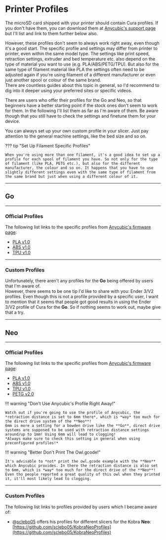 <link rel=”manifest” href=”docs/manifest.webmanifest”>

# Printer Profiles

The microSD card shipped with your printer should contain Cura profiles. If you don't have them, you can download them at [Anycubic's support page](https://www.anycubic.com/pages/firmware-software) but I'll list and link to them further below also.  

However, these profiles don't seem to always work right away, even though it's a good start. The specific profile and settings may differ from printer to printer, even within the same model type. The settings like print speed, retraction settings, extruder and bed temperature etc. also depend on the type of material you want to use (e.g. PLA/ABS/PETG/TPU). But also for the same type of filament material like PLA the settings often need to be adjusted again if you're using filament of a different manufacturer or even just another spool or colour of the same brand.  
There are countless guides about this topic in general, so I'd recommend to dig into it deeper using your preferred sites or specific videos.   
  
There are users who offer their profiles for the Go and Neo, so that beginners have a better starting point if the stock ones don't seem to work for them. In the following I'll list them as far as I'm aware of them. Be aware though that you still have to check the settings and finetune them for your device.   

You can always set up your own custom profile in your slicer. Just pay attention to the general machine settings, like the bed size and so on.  
  
??? tip "Set Up Filament Specific Profiles"

    When you're using more than one filament, it's a good idea to set up a profile for each spool of filament you have. So not only for the type of filament (like PLA, PETG etc.), but also for the different manufacturer, the colour and so on. It happens that you have to use slightly different settings even with the same type of filament from the same brand but just when using a different colour of it.   
  
---  
  
## Go 

---

### Official Profiles

The following list links to the specific profiles from [Anycubic's firmware page](https://www.anycubic.com/pages/firmware-software):
 
 - [PLA v1.0](https://cdn.shopify.com/s/files/1/0245/5519/2380/files/Kobra_Go_suggested_parameters_for_PLA_V1.0.curaprofile?v=1669192042) 
 - [ABS v1.0](https://cdn.shopify.com/s/files/1/0245/5519/2380/files/Kobra_Go_suggested_parameters_for_ABS_V1.0.curaprofile?v=1669192041)
 - [TPU v1.0](https://cdn.shopify.com/s/files/1/0245/5519/2380/files/Kobra_Go_suggested_parameters_for_TPU_V1.0.curaprofile?v=1669192041)
  
---

### Custom Profiles 

Unfortunately, there aren't any profiles for the **Go** being offered by users that I'm aware of.  
However, there seems to be one tip I'd like to share with you: Ender 3/V2 profiles. Even though this is not a profile provided by a specific user, I want to mention that it seems that people got good results in using the Ender 3/V2 profile of Cura for the **Go**. So if nothing seems to work out, maybe give that a try.  

---

## Neo 

---

### Official Profiles

The following list links to the specific profiles from [Anycubic's firmware page](https://www.anycubic.com/pages/firmware-software): 
 
 - [PLA v1.0](https://cdn.shopify.com/s/files/1/0245/5519/2380/files/Kobra_Neo_Suggested_parameters_for_PLA_V1.curaprofile?v=1669192662) 
 - [ABS v1.0](https://cdn.shopify.com/s/files/1/0245/5519/2380/files/Kobra_Neo_Suggested_parameters_for_ABS_V1.curaprofile?v=1669192662)
 - [TPU v1.0](https://cdn.shopify.com/s/files/1/0245/5519/2380/files/Kobra_Neo_Suggested_parameters_for_TPU_V1.curaprofile?v=1669192662)
 - [PETG v2.0](https://cdn.shopify.com/s/files/1/0245/5519/2380/files/Kobra_Neo_Suggested_parameters_for_PETG_V2.curaprofile?v=1669192662)
  
!!! warning "Don't Use Anycubic's Profile Right Away!"

    Watch out if you're going to use the profile of Anycubic, the *retraction distance is set to 6mm there*, which is *way* too much for the direct drive system of the **Neo**!  
    6mm is more a setting for a bowden drive like the **Go**, direct drive systems are supposed to be used with retraction distance settings around/up to 1mm! Using 6mm will lead to clogging!  
    *Always make sure to check this setting in general when using preconfigured profiles!*   
  
!!! warning "Better Don't Print The Owl.gcode!"  

    It's advisable to *not* print the owl.gcode example with the **Neo** which Anycubic provides. In there the retraction distance is also set to 6mm, which is *way* too much for the direct drive of the **Neo**! Even tho people reported a great quality of this owl when they printed it, it'll most likely lead to clogging.  
    
---

### Custom Profiles  
  
The following list links to profiles provided by users which I became aware of: 

 - @[sclebo05](https://github.com/sclebo05) offers his profiles for different slicers for the Kobra **Neo**: [https://github.com/sclebo05/KobraNeoProfiles](https://github.com/sclebo05/KobraNeoProfiles)


